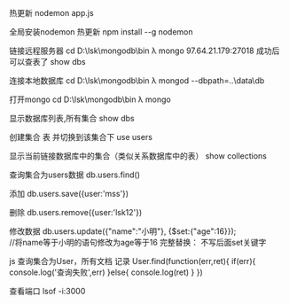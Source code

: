 热更新
nodemon app.js

全局安装nodemon 热更新
npm install --g nodemon

链接远程服务器
cd D:\lsk\mongodb\bin 
λ mongo 97.64.21.179:27018
成功后 可以查表了  show dbs

连接本地数据库
cd D:\lsk\mongodb\bin 
λ mongod --dbpath=..\data\db

打开mongo
cd D:\lsk\mongodb\bin
λ mongo

显示数据库列表,所有集合
show dbs

创建集合 表  并切换到该集合下
use users

显示当前链接数据库中的集合（类似关系数据库中的表）
show collections

查询集合为users数据
db.users.find()

添加
db.users.save({user:'mss'})

删除
db.users.remove({user:'lsk12'})

修改数据
db.users.update({"name":"小明"}, {$set:{"age":16}});   
//将name等于小明的语句修改为age等于16
完整替换：
不写后面set关键字

js 查询集合为User，所有文档 记录
 User.find(function(err,ret){
    if(err){
        console.log('查询失败',err)
    }else{
        console.log(ret)
    }
})

查看端口
lsof -i:3000